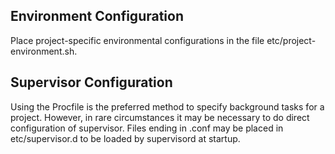 
Environment Configuration
-------------------------

Place project-specific environmental configurations in the file
etc/project-environment.sh.


Supervisor Configuration
------------------------

Using the Procfile is the preferred method to specify
background tasks for a project. However, in rare circumstances
it may be necessary to do direct configuration of supervisor.
Files ending in .conf may be placed in etc/supervisor.d to be
loaded by supervisord at startup.
